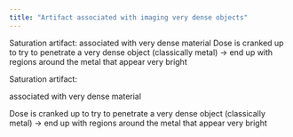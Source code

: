 ```yaml
---
title: "Artifact associated with imaging very dense objects"
---
```

Saturation artifact: associated with very dense material
Dose is cranked up to try to penetrate a very dense object (classically metal) &#8594; end up with regions around the metal that appear very bright

Saturation artifact: 

associated with very dense material

Dose is cranked up to try to penetrate a very dense object (classically metal) &#8594; end up with regions around the metal that appear very bright

